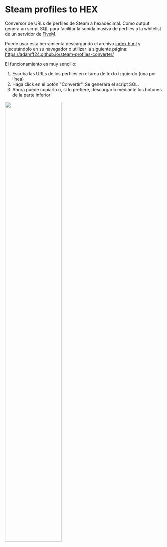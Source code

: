 # Steam profiles to HEX
Conversor de URLs de perfiles de Steam a hexadecimal. Como output genera un script SQL para facilitar la subida masiva de perfiles a la whitelist de un servidor de <a href="https://fivem.net/">FiveM</a>.

Puede usar esta herramienta descargando el archivo <a href="https://github.com/adamff24/steam-profiles-converter/blob/master/index.html">index.html</a> y ejecutándolo en su navegador o utilizar la siguiente página: <a href="https://adamff24.github.io/steam-profiles-converter/">https://adamff24.github.io/steam-profiles-converter/</a>

El funcionamiento es muy sencillo:

1. Escriba las URLs de los perfiles en el àrea de texto izquierdo (una por línea)
2. Haga click en el botón "Convertir". Se generará el script SQL.
3. Ahora puede copiarlo o, si lo prefiere, descargarlo mediante los botones de la parte inferior

<img width="60%" src="https://i.imgur.com/51qKXHY.png">
